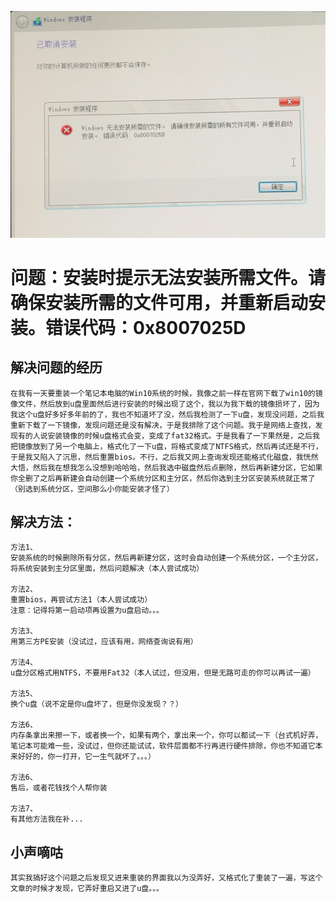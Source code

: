 ![Error:0x8007025D](./images/0x8007025D.png)

# 问题：安装时提示无法安装所需文件。请确保安装所需的文件可用，并重新启动安装。错误代码：0x8007025D

## 解决问题的经历

    在我有一天要重装一个笔记本电脑的Win10系统的时候，我像之前一样在官网下载了win10的镜像文件，然后放到u盘里面然后进行安装的时候出现了这个，我以为我下载的镜像损坏了，因为我这个u盘好多好多年前的了，我也不知道坏了没，然后我检测了一下u盘，发现没问题，之后我重新下载了一下镜像，发现问题还是没有解决，于是我排除了这个问题。我于是网络上查找，发现有的人说安装镜像的时候u盘格式会变，变成了fat32格式。于是我看了一下果然是，之后我把镜像放到了另一个电脑上，格式化了一下u盘，将格式变成了NTFS格式，然后再试还是不行，于是我又陷入了沉思，然后重置bios。不行，之后我又网上查询发现还能格式化磁盘，我恍然大悟，然后我在想我怎么没想到哈哈哈，然后我选中磁盘然后点删除，然后再新建分区，它如果你全删了之后再新建会自动创建一个系统分区和主分区，然后你选到主分区安装系统就正常了（别选到系统分区，空间那么小你能安装才怪了）

 ## 解决方法：
    方法1、
    安装系统的时候删除所有分区，然后再新建分区，这时会自动创建一个系统分区，一个主分区，将系统安装到主分区里面，然后问题解决（本人尝试成功）

    方法2、
    重置bios，再尝试方法1（本人尝试成功）
    注意：记得将第一启动项再设置为u盘启动。。。

    方法3、
    用第三方PE安装（没试过，应该有用，网络查询说有用）

    方法4、
    u盘分区格式用NTFS，不要用Fat32（本人试过，但没用，但是无路可走的你可以再试一遍）

    方法5、
    换个u盘（说不定是你u盘坏了，但是你没发现？？）

    方法6、
    内存条拿出来擦一下，或者换一个，如果有两个，拿出来一个，你可以都试一下（台式机好弄，笔记本可能难一些，没试过，但你还能试试，软件层面都不行再进行硬件排除，你也不知道它本来好好的，你一打开，它一生气就坏了。。。）

    方法6、
    售后，或者花钱找个人帮你装

    方法7、
    有其他方法我在补...

 ## 小声嘀咕
    其实我搞好这个问题之后发现又进来重装的界面我以为没弄好，又格式化了重装了一遍，写这个文章的时候才发现，它弄好重启又进了u盘。。。
